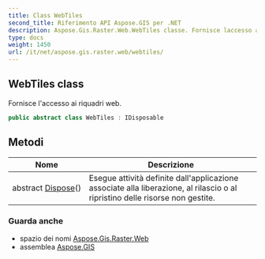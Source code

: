 ```yaml
---
title: Class WebTiles
second_title: Riferimento API Aspose.GIS per .NET
description: Aspose.Gis.Raster.Web.WebTiles classe. Fornisce laccesso ai riquadri web.
type: docs
weight: 1450
url: /it/net/aspose.gis.raster.web/webtiles/
---
```

## WebTiles class

Fornisce l'accesso ai riquadri web.

```csharp
public abstract class WebTiles : IDisposable
```

## Metodi

| Nome | Descrizione |
| --- | --- |
| abstract [Dispose](../../aspose.gis.raster.web/webtiles/dispose/)() | Esegue attività definite dall'applicazione associate alla liberazione, al rilascio o al ripristino delle risorse non gestite. |

### Guarda anche

* spazio dei nomi [Aspose.Gis.Raster.Web](../../aspose.gis.raster.web/)
* assemblea [Aspose.GIS](../../)


